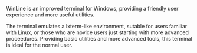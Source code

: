 WinLine is an improved terminal for Windows, providing a friendly user experience and more useful utilities.

The terminal emulates a lxterm-like environment, sutable for users familiar with Linux, or those who are novice users just starting with more advanced proceedures. Providing basic utilities and more advanced tools, this terminal is ideal for the normal user.
